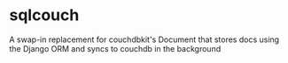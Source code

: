sqlcouch
========

A swap-in replacement for couchdbkit's Document that stores docs using the Django ORM and syncs to couchdb in the background
